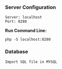 ### Server Configuration ###

    Server: localhost
    Port: 8280

**Run Command Line:**

  `php -S localhost:8280`

### Database ###

    Import SQL file in MYSQL

